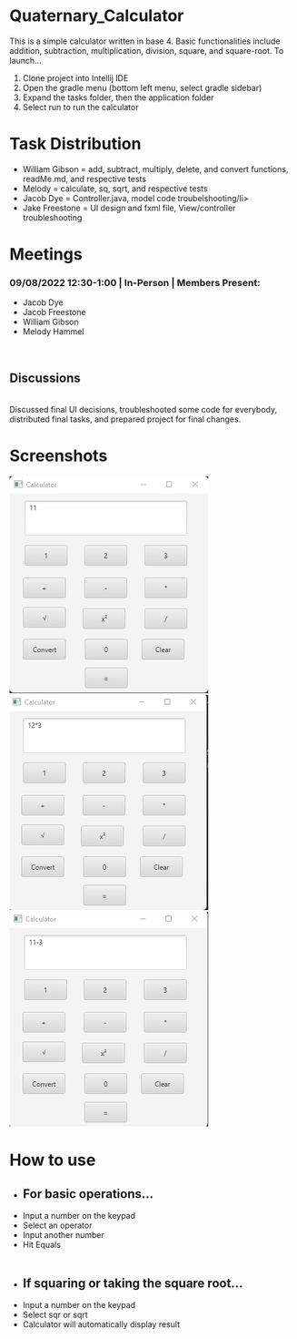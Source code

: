 <h1>Quaternary_Calculator</h1>

This is a simple calculator written in base 4. Basic functionalities include addition, subtraction, multiplication, division, square, and square-root.
To launch...
<ol>
  <li>Clone project into Intellij IDE </li>
  <li>Open the gradle menu (bottom left menu, select gradle sidebar)</li>
  <li>Expand the tasks folder, then the application folder</li>
  <li>Select run to run the calculator</li>
</ol>

<h1>Task Distribution</h1>
<ul>
  <li>William Gibson = add, subtract, multiply, delete, and convert functions, readMe.md, and respective tests</li> 
  <li>Melody = calculate, sq, sqrt, and respective tests</li>
  <li>Jacob Dye = Controller.java, model code troubelshooting/li>
  <li>Jake Freestone = UI design and fxml file, View/controller troubleshooting</li>
</ul>

<h1>Meetings</h1>
<h3>09/08/2022 12:30-1:00 | In-Person | Members Present:</h3>
<ul>
  <li>Jacob Dye</li>
  <li>Jacob Freestone</li>
  <li>William Gibson</li>
  <li>Melody Hammel</li>
</ul>
<br>
<h2>Discussions</h2>
<br>
Discussed final UI decisions, troubleshooted some code for everybody, distributed final tasks, and prepared project for final changes. 

<h1>Screenshots</h1>

![operator 1](https://github.com/wjgibson/Quaternary_Calculator/blob/master/Calculator%20Screenshots/calc_screenshot_1.png?raw=true)<br>
![operator 2](https://github.com/wjgibson/Quaternary_Calculator/blob/master/Calculator%20Screenshots/calc_screenshot_2.png?raw=true)<br>
![other operation](https://github.com/wjgibson/Quaternary_Calculator/blob/master/Calculator%20Screenshots/calc_screenshot_3.png?raw=true)<br>

<h1>How to use</h1>
<ul>
  <li><h2>For basic operations...</h2></li>
  <li>Input a number on the keypad</li>
  <li>Select an operator</li>
  <li>Input another number</li>
  <li>Hit Equals</li><br>
  <li><h2>If squaring or taking the square root...</h2></li>
  <li>Input a number on the keypad</li>
  <li>Select sqr or sqrt</li>
  <li>Calculator will automatically display result</li>
</ul>

